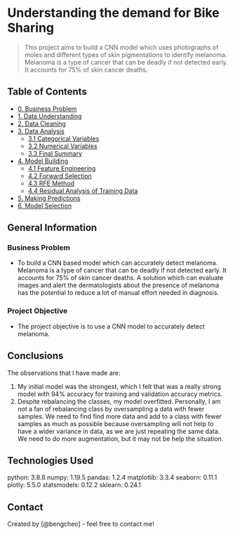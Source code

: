# Understanding the demand for Bike Sharing
> This project aims to build a CNN model which uses photographs of moles and different types of skin pigmentations to identify melanoma. Melanoma is a type of cancer that can be deadly if not detected early. It accounts for 75% of skin cancer deaths.


## Table of Contents
* [0. Business Problem](#0-business-problem)
* [1. Data Understanding](#1-data-understanding)
* [2. Data Cleaning](#2-data-cleaning)
* [3. Data Analysis](#3-data-analysis)
    * [3.1 Categorical Variables](#31-categorical-variables)
    * [3.2 Numerical Variables](#32-numerical-variables)
    * [3.3 Final Summary](#33-final-summary)
* [4. Model Building](#4-model-building)
    * [4.1 Feature Engineering](#41-feature-engineering)
    * [4.2 Forward Selection](#42-forward-selection)
    * [4.3 RFE Method](#43-rfe-method)
    * [4.4 Residual Analysis of Training Data](#44-residual-analsis-of-training-data)
* [5. Making Predictions](#5-making-predictions)
* [6. Model Selection](#6-model-selection)

## General Information
### Business Problem
-  To build a CNN based model which can accurately detect melanoma. Melanoma is a type of cancer that can be deadly if not detected early. It accounts for 75% of skin cancer deaths. A solution which can evaluate images and alert the dermatologists about the presence of melanoma has the potential to reduce a lot of manual effort needed in diagnosis.
### Project Objective
- The project objective is to use a CNN model to accurately detect melanoma.

## Conclusions
The observations that I have made are:
1. My initial model was the strongest, which I felt that was a really strong model with 94% accuracy for training and validation accuracy metrics.
2. Despite rebalancing the classes, my model overfitted. Personally, I am not a fan of rebalancing class by oversampling a data with fewer samples.
We need to find find more data and add to a class with fewer samples as much as possible because oversampling will not help to have a wider variance in data, as we are just repeating the same data.
We need to do more augmentation, but it may not be help the situation. 

## Technologies Used
python:  3.8.8
numpy:  1.19.5
pandas:  1.2.4
matplotlib:  3.3.4
seaborn:  0.11.1
plotly:  5.5.0
statsmodels:  0.12.2
sklearn:  0.24.1

## Contact
Created by [@bengcheo] - feel free to contact me!